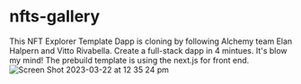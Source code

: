 # nfts-gallery

This NFT Explorer Template Dapp is cloning by following Alchemy team Elan Halpern and Vitto Rivabella.
Create a full-stack dapp in 4 mintues. It's blow my mind!
The prebuild template is using the next.js for front end.![Screen Shot 2023-03-22 at 12 35 24 pm](https://user-images.githubusercontent.com/79069234/226779163-2b0a1819-14b0-4e3e-a2d6-538c1fd3040c.png)

